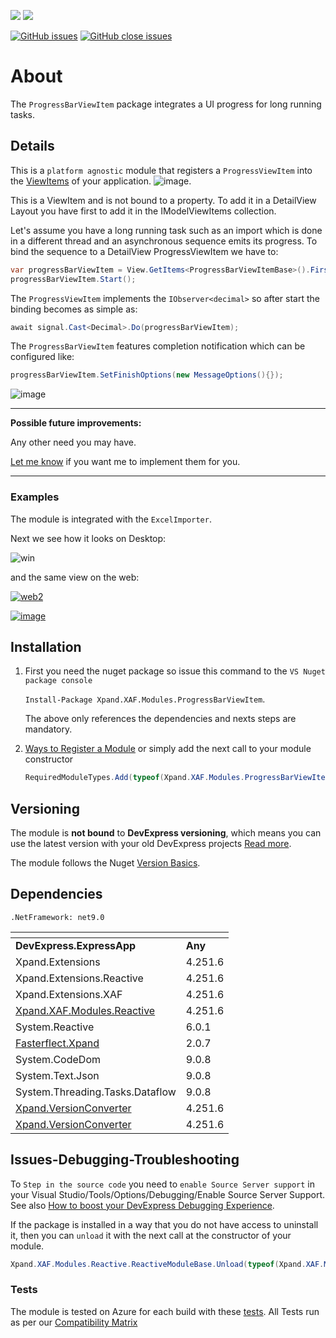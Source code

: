![](https://img.shields.io/nuget/v/Xpand.XAF.Modules.ProgressBarViewItem.svg?&style=flat) ![](https://img.shields.io/nuget/dt/Xpand.XAF.Modules.ProgressBarViewItem.svg?&style=flat)

[![GitHub issues](https://img.shields.io/github/issues/eXpandFramework/expand/ProgressBarViewItem.svg)](https://github.com/eXpandFramework/eXpand/issues?utf8=%E2%9C%93&q=is%3Aissue+is%3Aopen+sort%3Aupdated-desc+label%3AReactive.XAF+label%3AProgressBarViewItem) [![GitHub close issues](https://img.shields.io/github/issues-closed/eXpandFramework/eXpand/ProgressBarViewItem.svg)](https://github.com/eXpandFramework/eXpand/issues?utf8=%E2%9C%93&q=is%3Aissue+is%3Aclosed+sort%3Aupdated-desc+label%3AReactive.XAF+label%3AProgressBarViewItem)
# About 

The `ProgressBarViewItem` package integrates a UI progress for long running tasks. 

## Details
This is a `platform agnostic` module that registers a `ProgressViewItem` into the [ViewItems](https://docs.devexpress.com/eXpressAppFramework/112612/concepts/ui-construction/view-items) of your application.
![image](https://user-images.githubusercontent.com/159464/58765488-56c99080-857c-11e9-8522-4c716df019fd.png).

This is a ViewItem and is not bound to a property. To add it in a DetailView Layout you have first to add it in the IModelViewItems collection.


Let's assume you have a long running task such as an import which is done in a different thread and an asynchronous sequence emits its progress. To bind the sequence to a DetailView ProgressViewItem we have to: 

```cs
var progressBarViewItem = View.GetItems<ProgressBarViewItemBase>().First();
progressBarViewItem.Start();
```
The `ProgressViewItem` implements the `IObserver<decimal>` so after start the binding becomes as simple as:

```cs
await signal.Cast<Decimal>.Do(progressBarViewItem);
```

The `ProgressBarViewItem` features completion notification which can be configured like:
```cs
progressBarViewItem.SetFinishOptions(new MessageOptions(){});
```
![image](https://user-images.githubusercontent.com/159464/58765606-5da4d300-857d-11e9-83ba-79c8f1bf6463.png)

--- 

**Possible future improvements:**

Any other need you may have.

[Let me know](https://github.com/sponsors/apobekiaris) if you want me to implement them for you.

---

### Examples
The module is integrated with the `ExcelImporter`.

Next we see how it looks on Desktop:

![win](https://user-images.githubusercontent.com/159464/58791920-ce8ad000-85fb-11e9-8a00-bd72e891c8b7.gif)

and the same view on the web:

<twitter>

[![web2](https://user-images.githubusercontent.com/159464/58791676-53291e80-85fb-11e9-81de-6ed7db651219.gif)](https://www.youtube.com/watch?v=rJgK4UD2PgA)

</twitter>

[![image](https://user-images.githubusercontent.com/159464/87556331-2fba1980-c6bf-11ea-8a10-e525dda86364.png)](https://www.youtube.com/watch?v=rJgK4UD2PgA)

## Installation 
1. First you need the nuget package so issue this command to the `VS Nuget package console` 

   `Install-Package Xpand.XAF.Modules.ProgressBarViewItem`.

    The above only references the dependencies and nexts steps are mandatory.

2. [Ways to Register a Module](https://documentation.devexpress.com/eXpressAppFramework/118047/Concepts/Application-Solution-Components/Ways-to-Register-a-Module)
or simply add the next call to your module constructor
    ```cs
    RequiredModuleTypes.Add(typeof(Xpand.XAF.Modules.ProgressBarViewItemModule));
    ```
## Versioning
The module is **not bound** to **DevExpress versioning**, which means you can use the latest version with your old DevExpress projects [Read more](https://github.com/eXpandFramework/XAF/tree/master/tools/Xpand.VersionConverter).

The module follows the Nuget [Version Basics](https://docs.microsoft.com/en-us/nuget/reference/package-versioning#version-basics).
## Dependencies
`.NetFramework: net9.0`

|<!-- -->|<!-- -->
|----|----
|**DevExpress.ExpressApp**|**Any**
|Xpand.Extensions|4.251.6
 |Xpand.Extensions.Reactive|4.251.6
 |Xpand.Extensions.XAF|4.251.6
 |[Xpand.XAF.Modules.Reactive](https://github.com/eXpandFramework/Reactive.XAF/tree/master/src/Modules/Xpand.XAF.Modules.Reactive)|4.251.6
 |System.Reactive|6.0.1
 |[Fasterflect.Xpand](https://github.com/eXpandFramework/Fasterflect)|2.0.7
 |System.CodeDom|9.0.8
 |System.Text.Json|9.0.8
 |System.Threading.Tasks.Dataflow|9.0.8
 |[Xpand.VersionConverter](https://github.com/eXpandFramework/Reactive.XAF/tree/master/tools/Xpand.VersionConverter)|4.251.6
 |[Xpand.VersionConverter](https://github.com/eXpandFramework/Reactive.XAF/tree/master/tools/Xpand.VersionConverter)|4.251.6

## Issues-Debugging-Troubleshooting

To `Step in the source code` you need to `enable Source Server support` in your Visual Studio/Tools/Options/Debugging/Enable Source Server Support. See also [How to boost your DevExpress Debugging Experience](https://github.com/eXpandFramework/DevExpress.XAF/wiki/How-to-boost-your-DevExpress-Debugging-Experience#1-index-the-symbols-to-your-custom-devexpresss-installation-location).

If the package is installed in a way that you do not have access to uninstall it, then you can `unload` it with the next call at the constructor of your module.
```cs
Xpand.XAF.Modules.Reactive.ReactiveModuleBase.Unload(typeof(Xpand.XAF.Modules.ProgressBarViewItem.ProgressBarViewItemModule))
```

### Tests
The module is tested on Azure for each build with these [tests](https://github.com/eXpandFramework/Packages/tree/master/src/Tests/Xpand.XAF.s.ProgressBarViewItem.ProgressBarViewItem). 
All Tests run as per our [Compatibility Matrix](https://github.com/eXpandFramework/DevExpress.XAF#compatibility-matrix)


